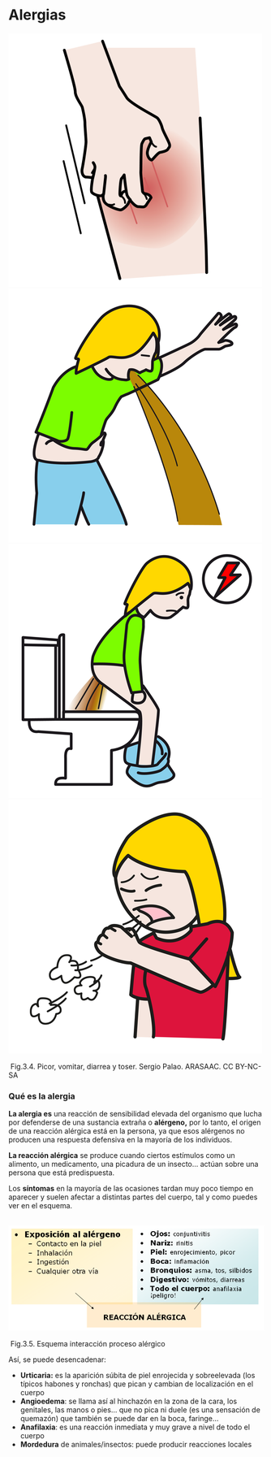 # Alergias


![](img/picar.png)![](img/vomitar.png)![](img/diarrea.png)![](img/toser.png)


 Fig.3.4. Picor, vomitar, diarrea y toser. Sergio Palao. ARASAAC. CC BY-NC-SA

### **Qué es la alergia**

**La alergia es** una reacción de sensibilidad elevada del organismo que lucha por defenderse de una sustancia extraña o **alérgeno,** por lo tanto, el origen de una reacción alérgica está en la persona, ya que esos alérgenos no producen una respuesta defensiva en la mayoría de los individuos. 

**La reacción alérgica** se produce cuando ciertos estímulos como un alimento, un medicamento, una picadura de un insecto... actúan sobre una persona que está predispuesta. 

Los **síntomas** en la mayoría de las ocasiones tardan muy poco tiempo en aparecer y suelen afectar a distintas partes del cuerpo, tal y como puedes ver en el esquema.


 ![M3_U3 Reacción alérgica](img/M3_U1_2.png)


 Fig.3.5. Esquema interacción proceso alérgico

Así, se puede desencadenar:

*   **Urticaria:** es la aparición súbita de piel enrojecida y sobreelevada (los típicos habones y ronchas) que pican y cambian de localización en el cuerpo
*   **Angioedema**: se llama así al hinchazón en la zona de la cara, los genitales, las manos o pies... que no pica ni duele (es una sensación de quemazón) que también se puede dar en la boca, faringe...
*   **Anafilaxia**: es una reacción inmediata y muy grave a nivel de todo el cuerpo
*   **Mordedura** de animales/insectos: puede producir reacciones locales


